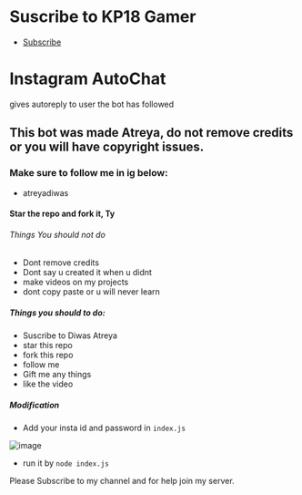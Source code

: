 # Suscribe to KP18 Gamer
- [Subscribe](https://www.youtube.com/c/kp18gamer/featured)
# Instagram AutoChat
gives autoreply to user the bot has followed

## This bot was made Atreya, do not remove credits or you will have copyright issues.
### Make sure to follow me in ig below:
- atreyadiwas

#### Star the repo and fork it, Ty
###### Things You should not do
- Dont remove credits
- Dont say u created it when u didnt
- make videos on my projects
- dont copy paste or u will never learn
##### Things you should to do:
- Suscribe to Diwas Atreya
- star this repo
- fork this repo
- follow me
- Gift me any things
- like the video


##### Modification 
- Add your insta id and password in `index.js`

![image](https://user-images.githubusercontent.com/74746579/116772980-5db3f300-aa72-11eb-9571-45bcc02d29a8.png)

- run it by `node index.js` 




Please Subscribe to my channel and for help join my server.
